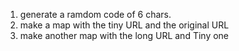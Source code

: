 1. generate a ramdom code of 6 chars.
2. make a map with the tiny URL and the original URL
3. make another map with the long URL and Tiny one
​